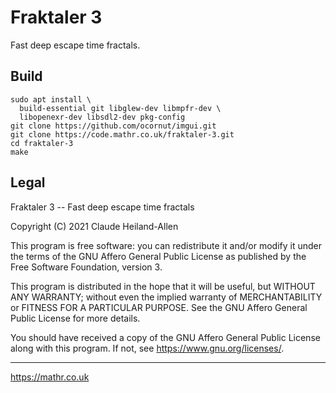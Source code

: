 # Fraktaler 3

Fast deep escape time fractals.

## Build

```
sudo apt install \
  build-essential git libglew-dev libmpfr-dev \
  libopenexr-dev libsdl2-dev pkg-config
git clone https://github.com/ocornut/imgui.git
git clone https://code.mathr.co.uk/fraktaler-3.git
cd fraktaler-3
make
```

## Legal

Fraktaler 3 -- Fast deep escape time fractals

Copyright (C) 2021  Claude Heiland-Allen

This program is free software: you can redistribute it and/or modify
it under the terms of the GNU Affero General Public License as
published by the Free Software Foundation, version 3.

This program is distributed in the hope that it will be useful,
but WITHOUT ANY WARRANTY; without even the implied warranty of
MERCHANTABILITY or FITNESS FOR A PARTICULAR PURPOSE.  See the
GNU Affero General Public License for more details.

You should have received a copy of the GNU Affero General Public License
along with this program.  If not, see <https://www.gnu.org/licenses/>.

---
<https://mathr.co.uk>
